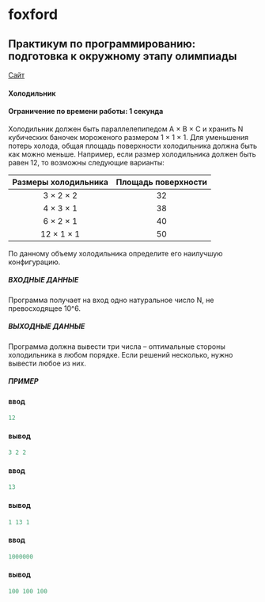 # foxford
## Практикум по программированию: подготовка к окружному этапу олимпиады ##

<p>
    <a href="https://foxford.ru/courses/995/lessons/28399">Сайт</a>
</p>

#### Холодильник ####

#### Ограничение по времени работы: 1 секунда ####

Холодильник должен быть параллелепипедом A × B × C и хранить N кубических баночек мороженого размером 1 × 1 × 1. 
Для уменьшения потерь холода, общая площадь поверхности холодильника должна быть как можно меньше. 
Например, если размер холодильника должен быть равен 12, то возможны следующие варианты:

|Размеры холодильника			|	Площадь поверхности			|
|:-----------------------------:|:-----------------------------:|
|  3 × 2 × 2					|	32							|
|  4 × 3 × 1					|	38							|
|  6 × 2 × 1					|	40							|
|  12 × 1 × 1					|	50							|

По данному объему холодильника определите его наилучшую конфигурацию.

##### ВХОДНЫЕ ДАННЫЕ #####

Программа получает на вход одно натуральное число N, не превосходящее 10^6.

##### ВЫХОДНЫЕ ДАННЫЕ #####
Программа должна вывести три числа – оптимальные стороны холодильника в любом порядке. 
Если решений несколько, нужно вывести любое из них.

##### ПРИМЕР #####
#### ввод ####
```c++
12
```
#### вывод ####
```c++
3 2 2
```
#### ввод ####
```c++
13
```
#### вывод ####
```c++
1 13 1
```
#### ввод ####
```c++
1000000
```
#### вывод ####
```c++
100 100 100
```